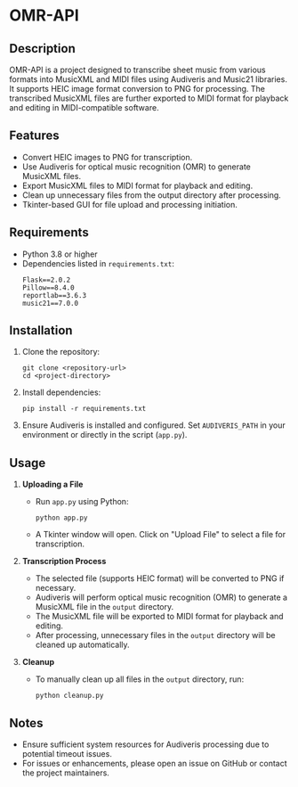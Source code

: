 # OMR-API

## Description
OMR-API is a project designed to transcribe sheet music from various formats into MusicXML and MIDI files using Audiveris and Music21 libraries. It supports HEIC image format conversion to PNG for processing. The transcribed MusicXML files are further exported to MIDI format for playback and editing in MIDI-compatible software.

## Features
- Convert HEIC images to PNG for transcription.
- Use Audiveris for optical music recognition (OMR) to generate MusicXML files.
- Export MusicXML files to MIDI format for playback and editing.
- Clean up unnecessary files from the output directory after processing.
- Tkinter-based GUI for file upload and processing initiation.

## Requirements
- Python 3.8 or higher
- Dependencies listed in `requirements.txt`:
  ```
  Flask==2.0.2
  Pillow==8.4.0
  reportlab==3.6.3
  music21==7.0.0
  ```

## Installation
1. Clone the repository:
   ```
   git clone <repository-url>
   cd <project-directory>
   ```

2. Install dependencies:
   ```
   pip install -r requirements.txt
   ```

3. Ensure Audiveris is installed and configured. Set `AUDIVERIS_PATH` in your environment or directly in the script (`app.py`).

## Usage
1. **Uploading a File**
   - Run `app.py` using Python:
     ```
     python app.py
     ```
   - A Tkinter window will open. Click on "Upload File" to select a file for transcription.

2. **Transcription Process**
   - The selected file (supports HEIC format) will be converted to PNG if necessary.
   - Audiveris will perform optical music recognition (OMR) to generate a MusicXML file in the `output` directory.
   - The MusicXML file will be exported to MIDI format for playback and editing.
   - After processing, unnecessary files in the `output` directory will be cleaned up automatically.

3. **Cleanup**
   - To manually clean up all files in the `output` directory, run:
     ```
     python cleanup.py
     ```

## Notes
- Ensure sufficient system resources for Audiveris processing due to potential timeout issues.
- For issues or enhancements, please open an issue on GitHub or contact the project maintainers.